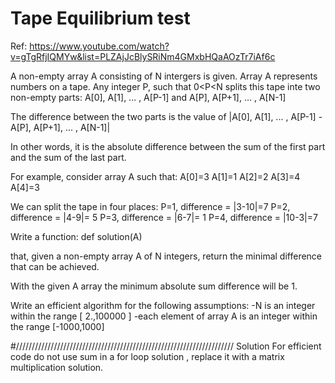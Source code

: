 # Tape Equilibrium test

Ref: https://www.youtube.com/watch?v=gTgRfjIQMYw&list=PLZAjJcBlySRiNm4GMxbHQaAOzTr7iAf6c

A non-empty array A consisting of N intergers is given. Array A represents numbers on a tape.
Any integer P, such that 0<P<N splits this tape inte two non-empty parts:
A[0], A[1], ... , A[P-1] and A[P], A[P+1], ... , A[N-1]

The difference between the two parts is the value of 
|A[0], A[1], ... , A[P-1] - A[P], A[P+1], ... , A[N-1]|

In other words, it is the absolute difference between the sum of the first part and the sum of the last part. 

For example, consider array A such that:
A[0]=3
A[1]=1
A[2]=2
A[3]=4
A[4]=3

We can split the tape in four places:
P=1, difference = |3-10|=7
P=2, difference = |4-9|= 5
P=3, difference = |6-7|= 1
P=4, difference = |10-3|=7

Write a function:
    def solution(A)

that, given a non-empty array A of N integers, return the minimal difference that can be achieved. 

With the given A array the minimum absolute sum difference will be 1. 

Write an efficient algorithm for the following assumptions:
-N is an integer within the range [ 2.,100000 ]
-each element of array A is an integer within the range [-1000,1000]

#/////////////////////////////////////////////////////////////////////
Solution 
For efficient code do not use sum in a for loop solution , replace it with a matrix multiplication solution.
